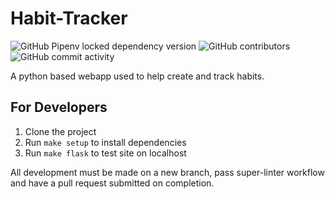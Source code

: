 # Habit-Tracker
![GitHub Pipenv locked dependency version](https://img.shields.io/github/pipenv/locked/dependency-version/OliverCutting/habit-tracker/flask)
![GitHub contributors](https://img.shields.io/github/contributors/OliverCutting/habit-tracker)
![GitHub commit activity](https://img.shields.io/github/commit-activity/w/OliverCutting/habit-tracker)

A python based webapp used to help create and track habits.

## For Developers

1. Clone the project
2. Run `make setup` to install dependencies
3. Run `make flask` to test site on localhost

All development must be made on a new branch, pass super-linter workflow and have a pull request submitted on completion.
